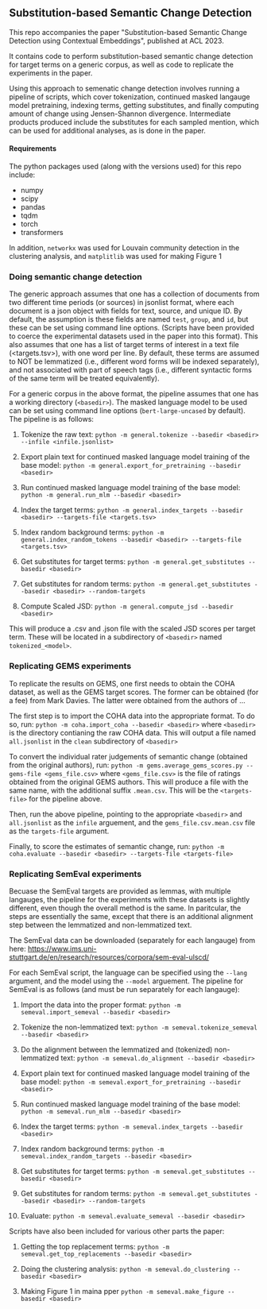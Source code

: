 ## Substitution-based Semantic Change Detection

This repo accompanies the paper "Substitution-based Semantic Change Detection using Contextual Embeddings", published at ACL 2023.

It contains code to perform substitution-based semantic change detection for target terms on a generic corpus, as well as code to replicate the experiments in the paper.

Using this approach to semenatic change detection involves running a pipeline of scripts, which cover tokenization, continued masked langauge model pretraining, indexing terms, getting substitutes, and finally computing amount of change using Jensen-Shannon divergence. Intermediate products produced include the substitutes for each sampled mention, which can be used for additional analyses, as is done in the paper.

#### Requirements

The python packages used (along with the versions used) for this repo include:
- numpy
- scipy
- pandas
- tqdm
- torch
- transformers

In addition, `networkx` was used for Louvain community detection in the clustering analysis, and `matplitlib` was used for making Figure 1


### Doing semantic change detection

The generic approach assumes that one has a collection of documents from two different time periods (or sources) in jsonlist format, where each document is a json object with fields for text, source, and unique ID. By default, the assumption is these fields are named `test`, `group`, and `id`, but these can be set using command line options. (Scripts have been provided to coerce the experimental datasets used in the paper into this format). This also assumes that one has a list of target terms of interest in a text file (<targets.tsv>), with one word per line. By default, these terms are assumed to NOT be lemmatized (i.e., different word forms will be indexed separately), and not associated with part of speech tags (i.e., different syntactic forms of the same term will be treated equivalently).

For a generic corpus in the above format, the pipeline assumes that one has a working directory (`<basedir>`). The masked language model to be used can be set using command line options (`bert-large-uncased` by default). The pipeline is as follows:

1. Tokenize the raw text:
`python -m general.tokenize --basedir <basedir> --infile <infile.jsonlist>`

2. Export plain text for continued masked language model training of the base model:
`python -m general.export_for_pretraining --basedir <basedir>`

3. Run continued masked language model training of the base model:
`python -m general.run_mlm --basedir <basedir>`

4. Index the target terms:
`python -m general.index_targets --basedir <basedir> --targets-file <targets.tsv>`

5. Index random background terms:
`python -m general.index_random_tokens --basedir <basedir> --targets-file <targets.tsv>`

6. Get substitutes for target terms:
`python -m general.get_substitutes --basedir <basedir>`

7. Get substitutes for random terms:
`python -m general.get_substitutes --basedir <basedir> --random-targets`

8. Compute Scaled JSD:
`python -m general.compute_jsd --basedir <basedir>`

This will produce a .csv and .json file with the scaled JSD scores per target term. These will be located in a subdirectory of `<basedir>` named `tokenized_<model>`.

### Replicating GEMS experiments

To replicate the results on GEMS, one first needs to obtain the COHA dataset, as well as the GEMS target scores. The former can be obtained (for a fee) from Mark Davies. The latter were obtained from the authors of ...

The first step is to import the COHA data into the appropriate format. To do so, run:
`python -m coha.import_coha --basedir <basedir>`
where `<basedir>` is the directory contianing the raw COHA data. This will output a file named `all.jsonlist` in the `clean` subdirectory of `<basedir>`

To convert the individual rater judgements of semantic change (obtained from the original authors), run:
`python -m gems.average_gems_scores.py --gems-file <gems_file.csv>`
where `<gems_file.csv>` is the file of ratings obtained from the original GEMS authors. This will produce a file with the same name, with the additional suffix `.mean.csv`. This will be the `<targets-file>` for the pipeline above.

Then, run the above pipeline, pointing to the appropriate `<basedir>` and `all.jsonlist` as the `infile` arguement, and the `gems_file.csv.mean.csv` file as the `targets-file` argument.

Finally, to score the estimates of semantic change, run:
`python -m coha.evaluate --basedir <basedir> --targets-file <targets-file>`

### Replicating SemEval experiments

Becuase the SemEval targets are provided as lemmas, with multiple langauges, the pipeline for the experiments with these datasets is slightly different, even though the overall method is the same. In paritcular, the steps are essentially the same, except that there is an additional alignment step between the lemmatized and non-lemmatized text.

The SemEval data can be downloaded (separately for each langauge) from here: https://www.ims.uni-stuttgart.de/en/research/resources/corpora/sem-eval-ulscd/

For each SemEval script, the language can be specified using the `--lang` argument, and the model using the `--model` arguement. The pipeline for SemEval is as follows (and must be run separately for each langauge):

1. Import the data into the proper format:
`python -m semeval.import_semeval --basedir <basedir>`

2. Tokenize the non-lemmatized text:
`python -m semeval.tokenize_semeval --basedir <basedir>`

3. Do the alignment between the lemmatized and (tokenized) non-lemmatized text:
`python -m semeval.do_alignment --basedir <basedir>`

4. Export plain text for continued masked language model training of the base model:
`python -m semeval.export_for_pretraining --basedir <basedir>`

5. Run continued masked language model training of the base model:
`python -m semeval.run_mlm --basedir <basedir>`

6. Index the target terms:
`python -m semeval.index_targets --basedir <basedir>`

7. Index random background terms:
`python -m semeval.index_random_targets --basedir <basedir>`

8. Get substitutes for target terms:
`python -m semeval.get_substitutes --basedir <basedir>`

9. Get substitutes for random terms:
`python -m semeval.get_substitutes --basedir <basedir> --random-targets`

10. Evaluate:
`python -m semeval.evaluate_semeval --basedir <basedir>`

Scripts have also been included for various other parts the paper:

1. Getting the top replacement terms:
`python -m semeval.get_top_replacements --basedir <basedir>`

2. Doing the clustering analysis:
`python -m semeval.do_clustering --basedir <basedir>`

3. Making Figure 1 in maina pper
`python -m semeval.make_figure --basedir <basedir>`

